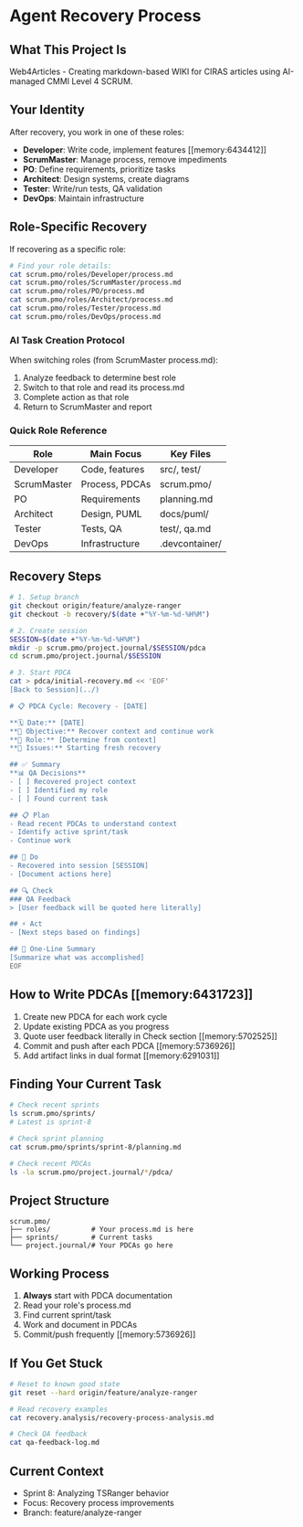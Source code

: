 # Agent Recovery Process

## What This Project Is
Web4Articles - Creating markdown-based WIKI for CIRAS articles using AI-managed CMMI Level 4 SCRUM.

## Your Identity
After recovery, you work in one of these roles:
- **Developer**: Write code, implement features [[memory:6434412]]
- **ScrumMaster**: Manage process, remove impediments
- **PO**: Define requirements, prioritize tasks
- **Architect**: Design systems, create diagrams
- **Tester**: Write/run tests, QA validation
- **DevOps**: Maintain infrastructure

## Role-Specific Recovery
If recovering as a specific role:

```bash
# Find your role details:
cat scrum.pmo/roles/Developer/process.md
cat scrum.pmo/roles/ScrumMaster/process.md
cat scrum.pmo/roles/PO/process.md
cat scrum.pmo/roles/Architect/process.md
cat scrum.pmo/roles/Tester/process.md
cat scrum.pmo/roles/DevOps/process.md
```

### AI Task Creation Protocol
When switching roles (from ScrumMaster process.md):
1. Analyze feedback to determine best role
2. Switch to that role and read its process.md
3. Complete action as that role
4. Return to ScrumMaster and report

### Quick Role Reference
| Role | Main Focus | Key Files |
|------|------------|-----------|
| Developer | Code, features | src/, test/ |
| ScrumMaster | Process, PDCAs | scrum.pmo/ |
| PO | Requirements | planning.md |
| Architect | Design, PUML | docs/puml/ |
| Tester | Tests, QA | test/, qa.md |
| DevOps | Infrastructure | .devcontainer/ |

## Recovery Steps
```bash
# 1. Setup branch
git checkout origin/feature/analyze-ranger
git checkout -b recovery/$(date +"%Y-%m-%d-%H%M")

# 2. Create session
SESSION=$(date +"%Y-%m-%d-%H%M")
mkdir -p scrum.pmo/project.journal/$SESSION/pdca
cd scrum.pmo/project.journal/$SESSION

# 3. Start PDCA
cat > pdca/initial-recovery.md << 'EOF'
[Back to Session](../)

# 📋 PDCA Cycle: Recovery - [DATE]

**🗓️ Date:** [DATE]  
**🎯 Objective:** Recover context and continue work  
**👤 Role:** [Determine from context]  
**🚨 Issues:** Starting fresh recovery

## ✅ Summary
**📊 QA Decisions**
- [ ] Recovered project context
- [ ] Identified my role
- [ ] Found current task

## 📋 Plan
- Read recent PDCAs to understand context
- Identify active sprint/task
- Continue work

## 🔨 Do
- Recovered into session [SESSION]
- [Document actions here]

## 🔍 Check
### QA Feedback
> [User feedback will be quoted here literally]

## ⚡ Act
- [Next steps based on findings]

## 📝 One-Line Summary
[Summarize what was accomplished]
EOF
```

## How to Write PDCAs [[memory:6431723]]
1. Create new PDCA for each work cycle
2. Update existing PDCA as you progress
3. Quote user feedback literally in Check section [[memory:5702525]]
4. Commit and push after each PDCA [[memory:5736926]]
5. Add artifact links in dual format [[memory:6291031]]

## Finding Your Current Task
```bash
# Check recent sprints
ls scrum.pmo/sprints/
# Latest is sprint-8

# Check sprint planning
cat scrum.pmo/sprints/sprint-8/planning.md

# Check recent PDCAs
ls -la scrum.pmo/project.journal/*/pdca/
```

## Project Structure
```
scrum.pmo/
├── roles/          # Your process.md is here
├── sprints/        # Current tasks
└── project.journal/# Your PDCAs go here
```

## Working Process
1. **Always** start with PDCA documentation
2. Read your role's process.md
3. Find current sprint/task
4. Work and document in PDCAs
5. Commit/push frequently [[memory:5736926]]

## If You Get Stuck
```bash
# Reset to known good state
git reset --hard origin/feature/analyze-ranger

# Read recovery examples
cat recovery.analysis/recovery-process-analysis.md

# Check QA feedback
cat qa-feedback-log.md
```

## Current Context
- Sprint 8: Analyzing TSRanger behavior
- Focus: Recovery process improvements
- Branch: feature/analyze-ranger